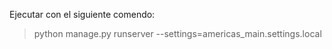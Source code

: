 Ejecutar con el siguiente comendo:
>python manage.py runserver --settings=americas_main.settings.local